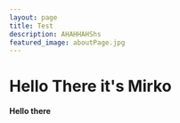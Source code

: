 ```yaml
---
layout: page
title: Test 
description: AHAHHAHShs
featured_image: aboutPage.jpg
---
```

# Hello There it's Mirko 
**Hello there**
